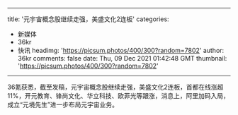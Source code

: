 
---
title: '元宇宙概念股继续走强，美盛文化2连板'
categories: 
 - 新媒体
 - 36kr
 - 快讯
headimg: 'https://picsum.photos/400/300?random=7802'
author: 36kr
comments: false
date: Thu, 09 Dec 2021 01:42:48 GMT
thumbnail: 'https://picsum.photos/400/300?random=7802'
---

<div>   
36氪获悉，截至发稿，元宇宙概念股继续走强，美盛文化2连板，首都在线涨超11%，开元教育、锋尚文化、华立科技、欧菲光等跟涨，消息上，阿里加码入局，成立“元境先生”进一步布局元宇宙业务。  
</div>
            